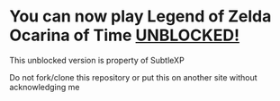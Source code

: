 # You can now play Legend of Zelda Ocarina of Time [UNBLOCKED!](https://subtlexp.github.io/The-Legend-of-Zelda-Ocarina-of-Time-Unblocked/)

This unblocked version is property of SubtleXP

Do not fork/clone this repository or put this on another site without acknowledging me
